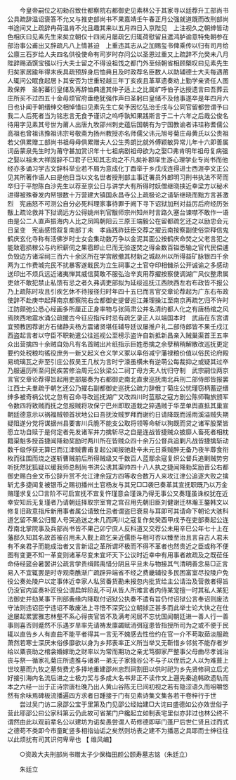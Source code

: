 <!-- { "loadSidebar": true } -->
　　今皇帝嗣位之初勑召致仕都察院右都御史见素林公于其家寻以廷荐升工部尚书公具疏辞温诏褒答不允又与推吏部尚书不果嘉靖壬午春正月公强就道既而改刑部尚书途间又上疏辞冉荷温肯不允且趣其来以五月四日入京陛见　上注视久之朝绅皆动色相庆曰见素先生来矣立朝仅十四阅月屡疏乞归辄荷慰留且遣鸿胪谕意特免朝参在部治事公甫出又辞疏凡八上情甚迫　上重违其志从之加赐玺书俾乘传以归有司月给公廪三石岁给人夫四名供役使命有司岁时存问公以圣恩过重又上疏辞不允癸未八月陛辞赐酒馔宝镪以行大夫士留之不得设祖饯之都门外至倾朝省相顾槩叹曰见素先生归矣家居踰年得末疾具疏预辞身后恤典且及时政荐名臣数人以助辅德士大夫每遇莆人辄问公眠食起居卜其安否为世重轻越三年丁亥疾且革草遗奏劝上勤学亲贤任人图政保养　圣躬蕃衍皇储及再辞恤典遣其仲子适上之比属纩呼伯子达授遗言曰吾葬云庄所买不过四五十金毋烦官府垂绝犹强作声曰圣躬曰皇储不及他事遂卒是年四月六日也讣闻于朝缙绅交相悼惜曰见素先生亡矣予因忆弘治壬戌与公同官留都尝谓予曰我二人后死者当为铭志言无食予谨识之呜呼孰知果践斯言于二十六年之后哉公俊名待用字见素其号世为莆人出唐九牧邵州刺史蕴后国朝有为宁国教谕者讳珪称耆儒公高祖也曾祖讳豫祖讳宗号敬斋为扬州教授亦名师儒父讳元旭号菊庄母黄氏以公贵祖若父俱累赠工部尚书祖母母俱累赠夫人公生秀朗比就外傅颖敏异常儿年十六即善属词岳蒙泉先生时为莆守甚加赏识年十七祖病剧祖母欲为之娶□弗肯明年祖母复病强之娶以祖未大祥固辞不□君子巳知其志向之不凡矣补郡庠生游心理学业专尚书而他经亦多诵习学古文辞科举业若不屑为意成化丁酉举于乡戊戌连得进士西涯李文正公见其所著作语人曰是他日当以文名世者授刑部主事迁署员外郎明习刑书执法不苛而卒归于平恕陈白沙先生以荐至京公日与讲学大有所得时妖僧继晓挟近幸梁方以秘术进得被殊眷发内帑银数十万营建大镇国永昌寺公上疏极论之请斩继晓而黜方言甚激烈　宪庙怒不可测公自分必死料理家事待罪于阙下寻下诏狱加刑对益厉后府经历张黻上疏论救并下狱谪远方公得姚州判官黻师宗州知州时言路久塞台谏噤不敢作一语由是公二人直声振海内人比之凤鸣朝阳云三原王端毅公在留都疏乞还之以励忠会元日呈变　宪庙感悟叙复南部丁未　孝庙践祚廷臣交荐之擢云南按察副使俗崇释信鬼鹤庆玄化寺称有活佛岁时士女会集动数万争以金泥其面公按鹤庆命焚之父老言犯之能致雹损稼公与约积薪伺之果雹即止巳而无验遂焚之得金数百镒悉输之官代民偿逋负毁边方诸淫祠三百六十余区所在学宫敝撤其材新之城赵州以所得益矿脉银四千余两为工作费城完民不扰暴客遂戢民为立生祠事之土官夺印相雠杀公开诚谕之多感动送印出不烦兵远近诸夷惮其威信莫敢不服弘治辛亥用荐擢按察使调湖广风仪整肃属吏敛不敢犯禁止私馈有忌之者久弗调吏部拟为延绥巡抚江西陜西左右布政皆不报公乃上疏陈时攻且引疾乞休不待报径归时年四十五巳而言官交章论荐起为广东右布政使辞不赴庚申起拜南京都察院右佥都御史提督巡江兼理操江至南京再疏乞归不许时江防颇弛公悉心经画多所厘正正身率物与张简肃公并名清约都人化之有唐杨绾之风焉陜西地震水涌公疏援古今征应指斥时忌有疏乞录正人以端国本时　武庙在东宫谓宜预教因荐谢方石储静夫杨方震诸贤堪任辅导廷议屡推户礼二部侍郎皆不果壬戍江西盗起言者以守臣不职勑遣公往巡视公至榜示盗许自新抵新昌亲入贼巢渠首王五率众出营擒四十余贼自効凡有名首贼出片纸指示巨姓悉擒之余孽稍稍解散改巡抚更定要约处税粮均徭役庶务一新又起义仓义学义冢以阜俗减宁藩禄粮价值以俗民论府殿易琉璃瓦之非至引庄公叔吴王几杖为言时宁濠虽横未有逆萌公每裁抑之或疑其过卒乃服遍历所至问民疾苦修治周元公狄梁公二祠丁母方夫人忧归守制　武宗嗣位两京言官交章论荐得旨起用吏部屡奏为右都御史南北直隶巡抚南北兵刑二部侍郎皆报罢江西士夫羣疏于朝乞还公乃擢右副都御史巡抚公疏力辞俄丁菊庄公忧瑾窃柄蓄逆缙绅多被奇祸公忧之忽有召命寻改巡抚湖广又改四川时蓝鄢之寇方剧公陈师鞠旅颁军令数四将致贼而抚之忽报贼将攻保宁巴州即取道栽之猝遇贼于华垄单舆直抵其巢宣朝廷德意示以祸福贼顿首状地公曰吾抚汝贼罗拜而谢约日请降既而滛雨溪溢贼失期疑阻遂分党将谋据州县要害川兵脆不能支公取将领等命斩以狥既而贷之诸军股栗皆愿立功自赎于是何定者先发诸军并力擒斩尽之自是连战皆捷贼众披靡人畜死者相枕籍渠魁多授首捷闻降勑奖励时两川所在皆贼众四十余万公督兵追剿凡战皆捷擒斩动数千级俘获无算巳而江津贼曹甫复起公闻报驰赴辛未元日乘贼醉无备乃夜半蓐食衔枚而往围而烧之遂斩曹贼前后所得贼级又千数百人蓝鄢余寇复炽公督兵追剿贼势穷听抚然犹狐疑以缓我师总制尚书洪公诱其渠帅四十八人执之捷闻降勑奖励晋公右都御史赐白金文币公辞升赏不允江津余寇方四等收合数万人来攻江津公追逐大败之擒斩尤多捷闻复被银币之赐初播州土官杨友与其兄□□袭巳奏革其宣抚职既乃以万金赂瑾求复公□言阶不可启宣抚不宜复忤瑾意会瑾诛乃得无事公又奏瑾虽诛权犹在近幸安知后无复瑾者乃请朝廷择取宗室育之宫召用先朝旧臣刘健谢迁林瀚王鏊韩文以修复旧政意指斥新用事者属公请致仕忌者谓盗巳衰易与耳即可其请命下朝论大骇科道乞留不果公归蜀人号哭追送之未几而两川之寇复作矣癸酉甲戌予在吏部奏起公连荐南北掌院事及兵部尚书皆不果己卯宁庶人反科道又交荐公未用辛巳公年七十上在藩邸久知其名故首被召用未入觐上疏乞亲近儒臣与相可否以臻至治且言自古人君未有不亲君子而能成治者又言新诏之革所谓坏极而不得不革者也然贵近之臣或称不便图有变更不知一革变则诸革尽变未宜坏天下公议时近幸中有用事者故疏及之既莅任命侍经筵会暑罢讲公疏言学贵缉熙禹惜分阴且平旦未与物接其气清明善念易□正言易入不宜辄罢是时寺观斋醮渐广疏辟异端省不经之费畿辅役多民困富室尽投陵户免役公奏处陵户以定事体近幸家人私贸番货勘未报忽内批货给主公请治及营救者得旨仍没官内监奏补匠役公谓启衅阶乱不可从皆人所难言者内侍某宠擅一时其私人某犯法御史并劾某事下刑部夤缘内降取付诏狱公执奏不遣有旨仍付诏狱公言奉诏则废法守法则违诏臣宁违诏不敢废法上寻悟不深究公立朝捄正甚多而此举士论大快之在仕途屡起累罢雅志林壑不系心得丧官皆不及满考闲居不忘忧国闻朝廷进一善人行一善事则喜否则蹙然不乐遇岁旱率先请祷发廪蠲赋消弭寇患皆指授所司为之或不便于民辄以直告乡人有直曲不能平者得其一言无不媿感去性俭约在官一介不苟取茹淡服疏萧然若寒士深厌末俗侈靡欲以身为乡邦表率正义所当举又无靳惜乡邻贫不能存者岁给以粟丧助之棺衾婚嫁助之财率以为常而期功之亲尤笃御家严整事父母曲尽孝诚治丧与祭一循家礼菊庄所遗推与诸弟一弟无子家独谷公不与子以侄后之人以为难葺上世坟墓而九牧之墓赀费尤多择地重建邵州忠烈祠割田以供时祀为乡先贤修祠立后尤好接引海内名流后进之士极力奖与多成大名书非正不读作文上遡先秦追韩欧遗轨而本之六经一出于正诗宗唐杜晚乃出人黄山谷陈无巳间初视之若有隐涩语久而咀嚼悠然有余味焉碑板流播遍四方求者日踵接于门有见素诗集文集各若干卷梓行于世 
　　尝过吴门访二泉邵公宝于里第及门见邵公经始建□大诧曰盛德如公亦效世俗子营此耶邵公曰公家科第云仍此故可省某门户纔起立如制表宅里似亦非过也林公终不谓然由此以观前辈名公以建坊为诟矣愚尝谓人苟修德即荜门蓬尸后世仁贤且过而式之德苟不类即今市童甿竖多相指讪诟之矣然则坊表之建不为播恶之具耶而士绅往往以此烦扰有司其识何卑卑也 
【 维风编】 

　　○资政大夫刑部尚书赠太子少保梅田颜公颐寿墓志铭（朱廷立） 

　　朱廷立 
